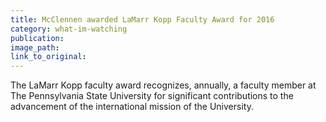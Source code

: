 ```yaml
---
title: McClennen awarded LaMarr Kopp Faculty Award for 2016
category: what-im-watching
publication:
image_path:
link_to_original:
---
```



The LaMarr Kopp faculty award recognizes, annually, a faculty member at The Pennsylvania State University for significant contributions to the advancement of the international mission of the University.